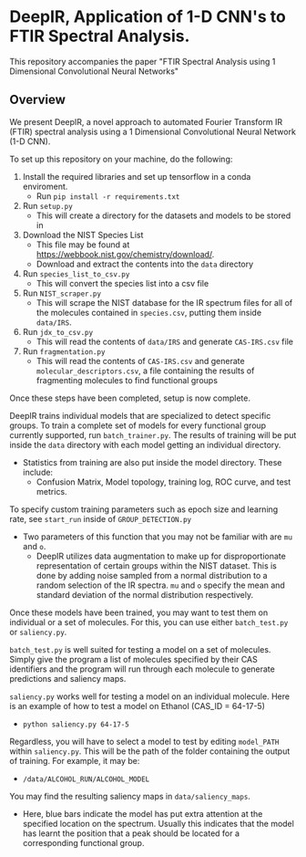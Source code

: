 # DeepIR, Application of 1-D CNN's to FTIR Spectral Analysis.
 

This repository accompanies the paper "FTIR Spectral Analysis using 1 Dimensional Convolutional Neural Networks"

## Overview
We present DeepIR, a novel approach to automated Fourier Transform IR (FTIR) spectral analysis using a 1 Dimensional Convolutional Neural Network (1-D CNN).

To set up this repository on your machine, do the following:
1. Install the required libraries and set up tensorflow in a conda enviroment.
	- Run ``pip install -r requirements.txt``
2. Run `setup.py`
	- This will create a directory for the datasets and models to be stored in
3. Download the NIST Species List
	- This file may be found at https://webbook.nist.gov/chemistry/download/. 
	- Download and extract the contents into the `data` directory
4. Run `species_list_to_csv.py`
	- This will convert the species list into a csv file
5. Run ``NIST_scraper.py``
	- This will scrape the NIST database for the IR spectrum files for all of the molecules contained in ``species.csv``, putting them inside ``data/IRS``.
6. Run ``jdx_to_csv.py``
	- This will read the contents of ``data/IRS`` and generate ``CAS-IRS.csv`` file
7. Run ``fragmentation.py``
	- This will read the contents of `CAS-IRS.csv` and generate `molecular_descriptors.csv`,  a file containing the results of fragmenting molecules to find functional groups

Once these steps have been completed, setup is now complete.

DeepIR trains individual models that are specialized to detect specific groups.
To train a complete set of models for every functional group currently supported, run `batch_trainer.py`. The results of training will be put inside the `data` directory with each model getting an individual directory.
- Statistics from training are also put inside the model directory. These include:
	- Confusion Matrix, Model topology, training log, ROC curve, and test metrics.

To specify custom training parameters such as epoch size and learning rate, see `start_run` inside of `GROUP_DETECTION.py` 
- Two parameters of this function that you may not be familiar with are `mu` and `o`.
	- DeepIR utilizes data augmentation to make up for disproportionate representation of certain groups within the NIST dataset. This is done by adding noise sampled from a normal distribution to a random selection of the IR spectra. `mu` and `o` specify the mean and standard deviation of the normal distribution respectively.

Once these models have been trained, you may want to test them on individual or a set of molecules. For this, you can use either `batch_test.py` or `saliency.py`.

`batch_test.py` is well suited for testing a model on a set of molecules. Simply give the program a list of molecules specified by their CAS identifiers and the program will run through each molecule to generate predictions and saliency maps.

`saliency.py` works well for testing a model on an individual molecule. Here is an example of how to test a model on Ethanol (CAS_ID = 64-17-5)
- `python saliency.py 64-17-5`

Regardless, you will have to select a model to test by editing `model_PATH` within `saliency.py`. This will be the path of the folder containing the output of training. For example, it may be:
- `/data/ALCOHOL_RUN/ALCOHOL_MODEL`

You may find the resulting saliency maps in `data/saliency_maps`.
- Here, blue bars indicate the model has put extra attention at the specified location on the spectrum. Usually this indicates that the model has learnt the position that a peak should be located for a corresponding functional group.